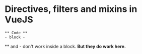 # Directives, filters and mixins in VueJS

```
** Code **
- block -
``` 

\** and \- don't work inside a block. __**But they do work here.**__